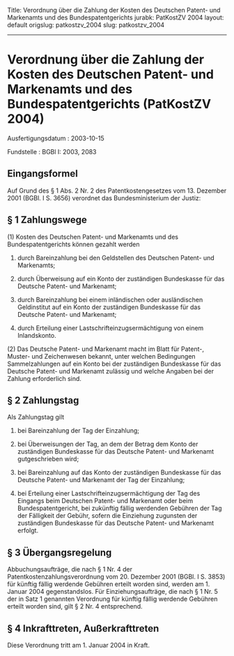 Title: Verordnung über die Zahlung der Kosten des Deutschen Patent- und Markenamts
  und des Bundespatentgerichts
jurabk: PatKostZV 2004
layout: default
origslug: patkostzv_2004
slug: patkostzv_2004

---

# Verordnung über die Zahlung der Kosten des Deutschen Patent- und Markenamts und des Bundespatentgerichts (PatKostZV 2004)

Ausfertigungsdatum
:   2003-10-15

Fundstelle
:   BGBl I: 2003, 2083



## Eingangsformel

Auf Grund des § 1 Abs. 2 Nr. 2 des Patentkostengesetzes vom 13.
Dezember 2001 (BGBl. I S. 3656) verordnet das Bundesministerium der
Justiz:


## § 1 Zahlungswege

(1) Kosten des Deutschen Patent- und Markenamts und des
Bundespatentgerichts können gezahlt werden

1.  durch Bareinzahlung bei den Geldstellen des Deutschen Patent- und
    Markenamts;


2.  durch Überweisung auf ein Konto der zuständigen Bundeskasse für das
    Deutsche Patent- und Markenamt;


3.  durch Bareinzahlung bei einem inländischen oder ausländischen
    Geldinstitut auf ein Konto der zuständigen Bundeskasse für das
    Deutsche Patent- und Markenamt;


4.  durch Erteilung einer Lastschrifteinzugsermächtigung von einem
    Inlandskonto.




(2) Das Deutsche Patent- und Markenamt macht im Blatt für Patent-,
Muster- und Zeichenwesen bekannt, unter welchen Bedingungen
Sammelzahlungen auf ein Konto bei der zuständigen Bundeskasse für das
Deutsche Patent- und Markenamt zulässig und welche Angaben bei der
Zahlung erforderlich sind.


## § 2 Zahlungstag

Als Zahlungstag gilt

1.  bei Bareinzahlung der Tag der Einzahlung;


2.  bei Überweisungen der Tag, an dem der Betrag dem Konto der zuständigen
    Bundeskasse für das Deutsche Patent- und Markenamt gutgeschrieben
    wird;


3.  bei Bareinzahlung auf das Konto der zuständigen Bundeskasse für das
    Deutsche Patent- und Markenamt der Tag der Einzahlung;


4.  bei Erteilung einer Lastschrifteinzugsermächtigung der Tag des
    Eingangs beim Deutschen Patent- und Markenamt oder beim
    Bundespatentgericht, bei zukünftig fällig werdenden Gebühren der Tag
    der Fälligkeit der Gebühr, sofern die Einziehung zugunsten der
    zuständigen Bundeskasse für das Deutsche Patent- und Markenamt
    erfolgt.





## § 3 Übergangsregelung

Abbuchungsaufträge, die nach § 1 Nr. 4 der
Patentkostenzahlungsverordnung vom 20. Dezember 2001 (BGBl. I S. 3853)
für künftig fällig werdende Gebühren erteilt worden sind, werden am 1.
Januar 2004 gegenstandslos. Für Einziehungsaufträge, die nach § 1 Nr.
5 der in Satz 1 genannten Verordnung für künftig fällig werdende
Gebühren erteilt worden sind, gilt § 2 Nr. 4 entsprechend.


## § 4 Inkrafttreten, Außerkrafttreten

Diese Verordnung tritt am 1. Januar 2004 in Kraft.

